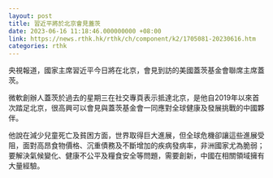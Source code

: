 ```yaml
---
layout: post
title: 習近平將於北京會見蓋茨
date: 2023-06-16 11:18:46.000000000 +08:00
link: https://news.rthk.hk/rthk/ch/component/k2/1705081-20230616.htm
categories: rthk
---
```


央視報道，國家主席習近平今日將在北京，會見到訪的美國蓋茨基金會聯席主席蓋茨。

微軟創辦人蓋茨於過去的星期三在社交專頁表示抵達北京，是他自2019年以來首次踏足北京，很高興可以會見與蓋茨基金會一同應對全球健康及發展挑戰的中國夥伴。

他說在減少兒童死亡及貧困方面，世界取得巨大進展，但全球危機卻讓這些進展受阻，面對高昂食物價格、沉重債務及不斷增加的疾病發病率，非洲國家尤為脆弱；要解決氣候變化、健康不公平及糧食安全等問題，需要創新，中國在相關領域擁有大量經驗。
